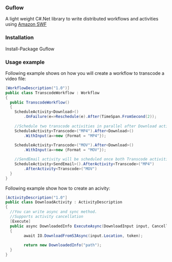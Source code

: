 ### Guflow
A light weight C#.Net library to write distributed workflows and activities using [Amazon SWF](https://aws.amazon.com/swf/)


### Installation
 Install-Package Guflow

### Usage example
Following example shows on how you will create a workflow to transcode a video file:
```cs
[WorkflowDescription("1.0")]
public class TranscodeWorkflow : Workflow
{
  public TranscodeWorkflow()
  {
	ScheduleActivity<Download>()
		.OnFailure(e=>Reschedule(e).After(TimeSpan.FromSecond(2));
	
	//Schedule two transcode activities in parallel after Download activity
	ScheduleActivity<Transcode>("MP4").After<Download>()
		.WithInput(a=>new {Format = "MP4"});
				
	ScheduleActivity<Transcode>("MOV").After<Download>()
		.WithInput(a=>new {Format = "MOV"});

	//SendEmail activity will be scheduled once both Transcode activities are completed
    ScheduleActivity<SendEmail>().AfterActivity<Transcode>("MP4")
	    .AfterActivity<Transcode>("MOV")	
  }
}
```
Following example show how to create an acivity:
```cs
[ActivityDescription("1.0"]
public class DownloadActivity : ActivityDescription
{
  //You can write async and sync method.
  //Supports activity cancellation
  [Execute]
  public async DownloadedInfo ExecuteAsync(DownloadInput input, CancellationToken token)
  {
        await IO.DownloadFromS3Async(input.Location, token);
		
		return new DownloadedInfo("path");
  }
}
```
